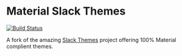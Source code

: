 # Material Slack Themes

[![Build Status](https://travis-ci.org/wopian/material-slackthemes.svg?branch=master)](https://travis-ci.org/wopian/material-slackthemes)

A fork of the amazing [Slack Themes](https://github.com/paracycle/slackthemes) project offering 100% Material complient themes.
